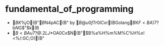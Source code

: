 # fundamental_of_programming
* $BK\%j%]%8%H%j$O(B"$B%W%m%0%i%_%s%0$N4pAC(B" by $B@u0f7r0lCx$r(BGolang$B$K$F<BA)$7$?$b$N$G$"$k(B
* $B<BAu$7$?@.2LJ*$OA0Cx$N(B"$B%a%H%m%M%C%H%o!<%/:GC;O)(B"
